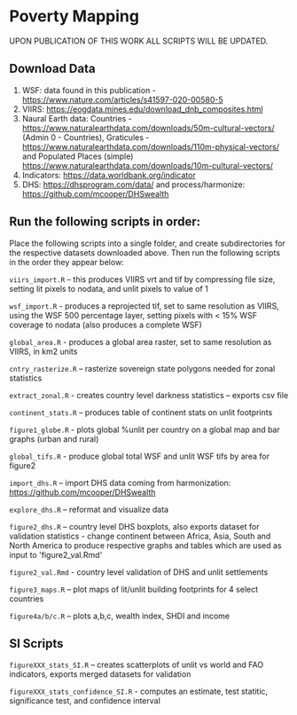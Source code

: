 # Poverty Mapping

UPON PUBLICATION OF THIS WORK ALL SCRIPTS WILL BE UPDATED.

## Download Data

1. WSF: data found in this publication - https://www.nature.com/articles/s41597-020-00580-5
2. VIIRS: https://eogdata.mines.edu/download_dnb_composites.html
3. Naural Earth data: Countries - https://www.naturalearthdata.com/downloads/50m-cultural-vectors/ (Admin 0 - Countries), Graticules - https://www.naturalearthdata.com/downloads/110m-physical-vectors/ and Populated Places (simple) https://www.naturalearthdata.com/downloads/10m-cultural-vectors/
4. Indicators:	https://data.worldbank.org/indicator
5. DHS: https://dhsprogram.com/data/ and process/harmonize: https://github.com/mcooper/DHSwealth


## Run the following scripts in order:

Place the following scripts into a single folder, and create subdirectories for the respective datasets downloaded above. Then run the following scripts in the order they appear below:

`viirs_import.R` – this produces VIIRS vrt and tif by compressing file size, setting lit pixels to nodata, and unlit pixels to value of 1

`wsf_import.R` - produces a reprojected tif, set to same resolution as VIIRS, using the WSF 500 percentage layer, setting pixels with < 15% WSF coverage to nodata (also produces a complete WSF)

`global_area.R` - produces a global area raster, set to same resolution as VIIRS, in km2 units

`cntry_rasterize.R` – rasterize sovereign state polygons needed for zonal statistics

`extract_zonal.R` - creates country level darkness statistics – exports csv file

`continent_stats.R` – produces table of continent stats on unlit footprints

`figure1_globe.R` - plots global %unlit per country on a global map and bar graphs (urban and rural)

`global_tifs.R` - produce global total WSF and unlit WSF tifs by area for figure2

`import_dhs.R` – import DHS data coming from harmonization: https://github.com/mcooper/DHSwealth

`explore_dhs.R` – reformat and visualize data

`figure2_dhs.R` – country level DHS boxplots, also exports dataset for validation statistics - change continent between Africa, Asia, South and North America to produce respective graphs and tables which are used as input to 'figure2_val.Rmd'

`figure2_val.Rmd` - country level validation of DHS and unlit settlements

`figure3_maps.R` – plot maps of lit/unlit building footprints for 4 select countries

`figure4a/b/c.R` – plots a,b,c, wealth index, SHDI and income


## SI Scripts

`figureXXX_stats_SI.R` – creates scatterplots of unlit vs world and FAO indicators, exports merged datasets for validation

`figureXXX_stats_confidence_SI.R` - computes an estimate, test statitic, significance test, and confidence interval 

